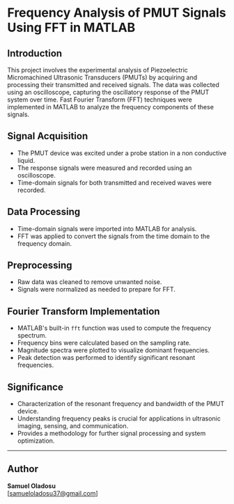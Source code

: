 
# Frequency Analysis of PMUT Signals Using FFT in MATLAB

## Introduction

This project involves the experimental analysis of Piezoelectric Micromachined Ultrasonic Transducers (PMUTs) by acquiring and processing their transmitted and received signals. The data was collected using an oscilloscope, capturing the oscillatory response of the PMUT system over time. Fast Fourier Transform (FFT) techniques were implemented in MATLAB to analyze the frequency components of these signals.

## Signal Acquisition

- The PMUT device was excited under a probe station in a non conductive liquid.
- The response signals were measured and recorded using an oscilloscope.
- Time-domain signals for both transmitted and received waves were recorded.

## Data Processing

- Time-domain signals were imported into MATLAB for analysis.
- FFT was applied to convert the signals from the time domain to the frequency domain.

## Preprocessing

- Raw data was cleaned to remove unwanted noise.
- Signals were normalized as needed to prepare for FFT.

## Fourier Transform Implementation

- MATLAB's built-in `fft` function was used to compute the frequency spectrum.
- Frequency bins were calculated based on the sampling rate.
- Magnitude spectra were plotted to visualize dominant frequencies.
- Peak detection was performed to identify significant resonant frequencies.

## Significance

- Characterization of the resonant frequency and bandwidth of the PMUT device.
- Understanding frequency peaks is crucial for applications in ultrasonic imaging, sensing, and communication.
- Provides a methodology for further signal processing and system optimization.

---

## Author

**Samuel Oladosu**  
[samueloladosu37@gmail.com] 


